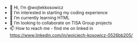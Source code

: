 - 👋 Hi, I’m @wojtekkosowicz
- 👀 I’m interested in starting my coding experience
- 🌱 I’m currently learning HTML
- 💞️ I’m looking to collaborate on TISA Group projects
- 📫 How to reach me - find me on linked in https://www.linkedin.com/in/wojciech-kosowicz-0526bb205/

<!---
wojtekkosowicz/wojtekkosowicz is a ✨ special ✨ repository because its `README.md` (this file) appears on your GitHub profile.
You can click the Preview link to take a look at your changes.
--->
